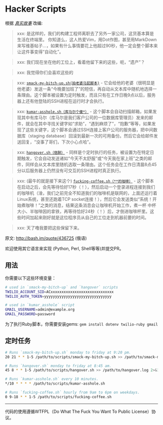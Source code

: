 # Hacker Scripts

根据 *[真实故事](https://www.jitbit.com/alexblog/249-now-thats-what-i-call-a-hacker/)*  改编:

> xxx: 是这样的，我们的构建工程师离职去了另外一家公司，这货基本算是生活在终端里。 你知道么，这人热爱Vim，用Dot作图，甚至用MarkDown来写维基帖子...，如果有什么事情要花上他超过90秒，他一定会整个脚本来让这件事变得“自动化”。

> xxx: 我们现在坐在他的工位上，看着他留下来的这些，呃，“遗产”？

> xxx: 我觉得你们会喜欢这些的

> xxx: [`smack-my-bitch-up.sh(拍老婆马屁脚本)`](https://github.com/NARKOZ/hacker-scripts/blob/master/smack-my-bitch-up.sh) - 它会给他的老婆（很明显是他老婆）发送一条“今晚要加班了”的短信，再自动从文本库中随机地选择一条理由。这个脚本被设置为定时触发，而且只有在工作日晚9点以后，服务器上还有他登陆的SSH进程在运行时才会执行。

> xxx: [`kumar-asshole.sh（库马尔个傻*）`](https://github.com/NARKOZ/hacker-scripts/blob/master/kumar-asshole.sh) - 这个脚本会自动扫描邮箱，如果发现其中有库马尔（库马尔是我们客户公司的一位数据库管理员）发来的邮件，就会在其中寻找关键字如“求助”，“遇到麻烦了”，“抱歉”等等，如果发现了这些关键字，这个脚本会通过SSH连接上客户公司的服务器，把中间数据库（staging database）回滚到最新一次的可用备份。然后它会给邮件发送回复，“没事了哥们，下次小心点哈”。

> xxx: [`hangover.sh（宿醉）`](https://github.com/NARKOZ/hacker-scripts/blob/master/hangover.sh) - 同样是个定时执行的任务，被设置为在特定日期触发，它会自动发送诸如“今天不太舒服”或“今天我在家上班”之类的邮件，同样会从文本库里随机选取一条理由。这个任务会在工作日清晨8点45分以后服务器上仍然没有可交互的SSH进程时真正执行。

> xxx: (最牛的就是接下来这个) [`fucking-coffee.sh（**的咖啡）`](https://github.com/NARKOZ/hacker-scripts/blob/master/fucking-coffee.sh) - 这个脚本在启动之后，会先等待恰好17秒（！），然后启动一个登录进程连接到我们的咖啡机（淦，我们之前完全不知道我们的咖啡机是联网的，上面还运行着Linux系统，甚至还跑着TCP socket连接！），然后它会发送类似“系统！开始煮咖啡！”之类的消息，结果这条消息会让咖啡机开始工作，煮一杯 中杯大小、半咖啡因的拿铁，再等待恰好24秒（！）后，才倒进咖啡杯里。这些时间加起来刚好就是这位程序员从自己的工位走到机器前要的时间。

> xxx: 天了噜我要把这些保留下来。

原文: http://bash.im/quote/436725 (俄语)

欢迎使用其它语言来实现 (Python, Perl, Shell等等)并提交PR。

## 用法

你需要以下这些环境变量：

```bash
# used in `smack-my-bitch-up` and `hangover` scripts
TWILIO_ACCOUNT_SID=ACxxxxxxxxxxxxxxxxxxxxxxxxxxxxx
TWILIO_AUTH_TOKEN=yyyyyyyyyyyyyyyyyyyyyyyyyyyyyyy

# used in `kumar_asshole` script
GMAIL_USERNAME=admin@example.org
GMAIL_PASSWORD=password
```

为了执行Ruby脚本，你需要安装gems: `gem install dotenv twilio-ruby gmail`

## 定时任务

```bash
# Runs `smack-my-bitch-up.sh` monday to friday at 9:20 pm.
20 21 * * 1-5 /path/to/scripts/smack-my-bitch-up.sh >> /path/to/smack-my-bitch-up.log 2>&1

# Runs `hangover.sh` monday to friday at 8:45 am.
45 8 * * 1-5 /path/to/scripts/hangover.sh >> /path/to/hangover.log 2>&1

# Runs `kumar-asshole.sh` every 10 minutes.
*/10 * * * * /path/to/scripts/kumar-asshole.sh

# Runs `fucking-coffee.sh` hourly from 9am to 6pm on weekdays.
0 9-18 * * 1-5 /path/to/scripts/fucking-coffee.sh
```

------

代码的使用遵循WTFPL（Do What The Fuck You Want To Public License）协议。
